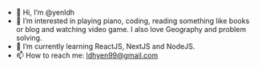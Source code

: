 - 👋 Hi, I’m @yenldh
- 👀 I’m interested in playing piano, coding, reading something like books or blog and watching video game. I also love Geography and problem solving.
- 🌱 I’m currently learning ReactJS, NextJS and NodeJS. 
- 📫 How to reach me: ldhyen99@gmail.com

<!---
ldhyen99/ldhyen99 is a ✨ special ✨ repository because its `README.md` (this file) appears on your GitHub profile.
You can click the Preview link to take a look at your changes.
--->
